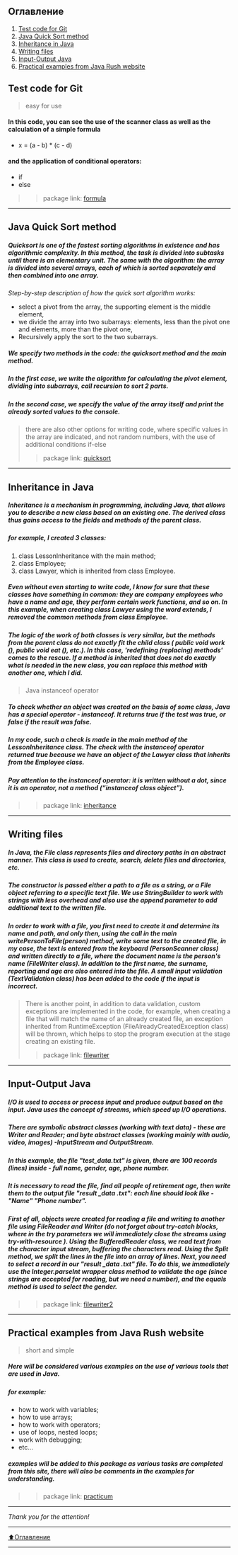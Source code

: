 ## Оглавление
1. [Test code for Git](https://github.com/TanyXRay/study/blob/main/README.md#test-code-for-git)
2. [Java Quick Sort method](https://github.com/TanyXRay/study/blob/main/README.md#java-quick-sort-method)
3. [Inheritance in Java](https://github.com/TanyXRay/study/blob/main/README.md#inheritance-in-java)
4. [Writing files](https://github.com/TanyXRay/study/blob/main/README.md#writing-files)
5. [Input-Output Java](https://github.com/TanyXRay/study/blob/main/README.md#input-output-java)
6. [Practical examples from Java Rush website](https://github.com/TanyXRay/study/blob/main/README.md#practical-examples-from-java-rush-website)
## Test code for Git
> easy for use
#### In this code, you can see the use of the scanner class as well as the calculation of a simple formula 
- x = (a - b) * (c - d)
#### and the application of conditional operators:
- if
- else
> > package link: [formula](https://github.com/TanyXRay/study/tree/main/src/study/homework/formula)
****

## Java Quick Sort method
##### Quicksort is one of the fastest sorting algorithms in existence and has algorithmic complexity. In this method, the task is divided into subtasks until there is an elementary unit. The same with the algorithm: the array is divided into several arrays, each of which is sorted separately and then combined into one array.
*Step-by-step description of how the quick sort algorithm works:*
- select a pivot from the array, the supporting element is the middle element,
- we divide the array into two subarrays: elements, less than the pivot one and elements, more than the pivot one,
- Recursively apply the sort to the two subarrays.
##### We specify two methods in the code: the quicksort method and the main method.
##### In the first case, we write the algorithm for calculating the pivot element, dividing into subarrays, call recursion to sort 2 parts.
##### In the second case, we specify the value of the array itself and print the already sorted values to the console.
> there are also other options for writing code, where specific values in the array are indicated, and not random numbers, with the use of additional conditions if-else
> > package link: [quicksort](https://github.com/TanyXRay/study/tree/main/src/study/homework/sort/quicksort)
****

## Inheritance in Java
##### Inheritance is a mechanism in programming, including Java, that allows you to describe a new class based on an existing one. The derived class thus gains access to the fields and methods of the parent class.
##### for example, I created 3 classes: 
1. сlass LessonInheritance with the main method;
2. class Employee;
3. class Lawyer, which is inherited from class Employee.
##### Even without even starting to write code, I know for sure that these classes have something in common: they are company employees who have a name and age, they perform certain work functions, and so on. In this example, when creating class Lawyer using the word extends, I removed the common methods from class Employee. 
##### The logic of the work of both classes is very similar, but the methods from the parent class do not exactly fit the child class ( public void work (), public void eat (), etc.). In this case, ***'redefining (replacing) methods'*** comes to the rescue. If a method is inherited that does not do exactly what is needed in the new class, you can replace this method with another one, which I did. 
>Java instanceof operator
##### To check whether an object was created on the basis of some class, Java has a special operator - instanceof. It returns true if the test was true, or false if the result was false.
##### In my code, such a check is made in the main method of the LessonInheritance class. The check with the instanceof operator returned true because we have an object of the Lawyer class that inherits from the Employee class.
##### Pay attention to the instanceof operator: it is written without a dot, since it is an operator, not a method (“instanceof class object”).
> > package link: [inheritance](https://github.com/TanyXRay/study/tree/main/src/study/homework/inheritance)
****

## Writing files
##### In Java, the File class represents files and directory paths in an abstract manner. This class is used to create, search, delete files and directories, etc.
##### The constructor is passed either a path to a file as a string, or a File object referring to a specific text file. We use StringBuilder to work with strings with less overhead and also use the append parameter to add additional text to the written file.
##### In order to work with a file, you first need to create it and determine its name and path, and only then, using the call in the main writePersonToFile(person) method, write some text to the created file, in my case, the text is entered from the keyboard (PersonScanner class) and written directly to a file, where the document name is the person's name (FileWriter class). In addition to the first name, the surname, reporting and age are also entered into the file. A small input validation (TextValidation class) has been added to the code if the input is incorrect.
> There is another point, in addition to data validation, custom exceptions are implemented in the code, for example, when creating a file that will match the name of an already created file, an exception inherited from RuntimeException (FileAlreadyCreatedException class) will be thrown, which helps to stop the program execution at the stage creating an existing file.
> > package link: [filewriter](https://github.com/TanyXRay/study/tree/main/src/study/homework/writing/filewriter)
****

## Input-Output Java
##### I/O is used to access or process input and produce output based on the input. Java uses the concept of streams, which speed up I/O operations.
##### There are symbolic abstract classes (working with text data) - these are Writer and Reader; and byte abstract classes (working mainly with audio, video, images) -InputStream and OutputStream.
##### In this example, the file "test_data.txt" is given, there are 100 records (lines) inside - full name, gender, age, phone number.
##### It is necessary to read the file, find all people of retirement age, then write them to the output file "result _data .txt": each line should look like - "Name" "Phone number".
##### First of all, objects were created for reading a file and writing to another file using FileReader and Writer (do not forget about try-catch blocks, where in the try parameters we will immediately close the streams using try-with-resource ). Using the BufferedReader class, we read text from the character input stream, buffering the characters read. Using the Split method, we split the lines in the file into an array of lines. Next, you need to select a record in our "result _data .txt" file. To do this, we immediately use the Integer.parseInt wrapper class method to validate the age (since strings are accepted for reading, but we need a number), and the equals method is used to select the gender.
> > package link: [filewriter2](https://github.com/TanyXRay/study/tree/main/src/study/homework/writing/filewriter2)
****

## Practical examples from Java Rush website
> short and simple
##### Here will be considered various examples on the use of various tools that are used in Java.
##### for example:
- how to work with variables;
- how to use arrays;
- how to work with operators;
- use of loops, nested loops;
- work with debugging;
- etc...
##### examples will be added to this package as various tasks are completed from this site, there will also be comments in the examples for understanding.
> > package link: [practicum](https://github.com/TanyXRay/study/tree/main/src/study/javarush/practicum)
****
*Thank you for the attention!*
____
[:arrow_up:Оглавление](#Оглавление)
___
